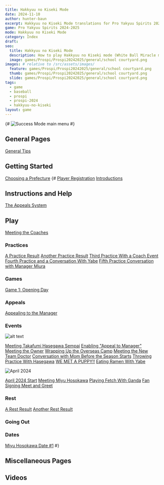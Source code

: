 ```yaml
---
title: Hakkyuu no Kiseki Mode
date: 2024-11-10
author: hunter-baun
excerpt: Hakkyuu no Kiseki Mode translations for Pro Yakyuu Spirits 2024-2025
game: Pro Yakyuu Spirits 2024-2025
mode: Hakkyuu no Kiseki Mode
category: Index
draft: 
seo:
  title: Hakkyuu no Kiseki Mode
  description: How to play Hakkyuu no Kiseki mode (White Ball Miracle mode) in Prospi 2024-2025
  image: games/Prospi/Prospi20242025/general/school courtyard.png
images: # relative to /src/assets/images/
  feature: games/Prospi/Prospi20242025/general/school courtyard.png
  thumb: games/Prospi/Prospi20242025/general/school courtyard.png
  slide: games/Prospi/Prospi20242025/general/school courtyard.png
tags:
  - game
  - baseball
  - prospi
  - prospi-2024
  - hakkyuu-no-kiseki
layout: game
---
```


{# ![Success Mode main menu](/assets/images/games/PowerfulPros/2024/SuccessMode/Play/Start/PlayerRegistration/2.png) #}

## General Pages
[General Tips](<./General>)

## Getting Started
[Choosing a Prefecture](<./Start/Choosing-a-Prefecture>)
{# [Player Registration](./Play/Start/PlayerRegistration/)
[Introductions](<./Play/Start/Introduction>)

## Instructions and Help
<!-- [Instructions](Instructions) -->
[The Appeals System](./Instructions/ProSystem/Appeals/)

## Play
[Meeting the Coaches](./Play/Start/MeetingTheCoaches)

### Practices
<!-- [Practice Help and Instructions](<Play/Practices/Help-Instructions>) -->
[A Practice Result](./Play/Practices/1)
[Another Practice Result](./Play/Practices/1)
[Third Practice With a Coach Event](./Play/Practices/3)
[Fourth Practice and a Conversation With Yabe](./Play/Practices/4)
[Fifth Practice Conversation with Manager Miura](./Play/Practices/5)

### Games
[Game 1: Opening Day](./Play/Games/1)

### Appeals
[Appealing to the Manager](./Play/Appeals/AppealToManager1)

### Events

![alt text](/assets/images/games/PowerfulPros/2024/SuccessMode/march-month-card.png)

[Meeting Takafumi Hasegawa Sempai](./Play/Events/MeetingHasegawaSempai)
[Enabling "Appeal to Manager"](./Play/Events/EnablingAppealToManager)
[Meeting the Owner](./Play/Events/MeetingTheOwner)
[Wrapping Up the Overseas Camp](./Play/Events/WrappingUpTheOverseasCamp)
[Meeting the New Team Doctor](./Play/Events/MeetingTheNewTeamDoctor)
[Conversation with Mom Before the Season Starts](./Play/Events/ConversationWithMomBeforeTheSeason)
[Throwing Practice With Hasegawa](./Play/Events/ThrowingPracticeWithHasegawa)
[WE MET A PUPPY!!](./Play/Events/WeMetAPuppy)
[Eating Ramen With Yabe](./Play/Events/EatingRamenWithYabe)

![April 2024](/assets/images/games/PowerfulPros/2024/SuccessMode/april-month-card.png)

[April 2024 Start](./Play/Events/AprilStart)
[Meeting Miyu Hosokawa](./Play/Events/MeetingMiyuHosokawa)
[Playing Fetch With Ganda](./Play/Events/FetchWithGanda)
[Fan Signing Meet and Greet](./Play/Events/FanSigningEvent)

### Rest
[A Rest Result](./Play/Rest/1)
[Another Rest Result](./Play/Rest/2)

### Going Out
<!-- [Introduction and Going Out "Alone"](<Play/Going Out/Introduction>)
[Going to the Park with Yabe](<Play/Going Out/Park With Yabe>) -->

### Dates
[Miyu Hosokawa Date #1](./Play/Dates/Hosokawa1) #}

## Miscellaneous Pages

<!-- [Names and Characters](<Names>) -->

## Videos